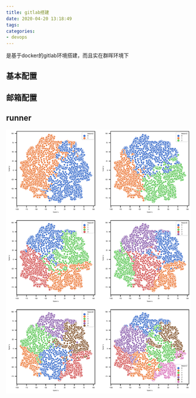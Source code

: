 ```yaml
---
title: gitlab搭建
date: 2020-04-20 13:18:49
tags:
categories: 
- devops
---
```

是基于docker的gitlab环境搭建，而且实在群晖环境下

## 基本配置

## 邮箱配置

## runner
![png](output_15_1.png)